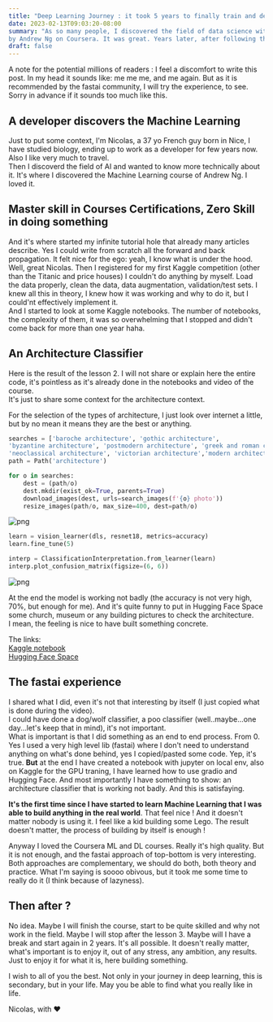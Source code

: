 ```yaml
---
title: "Deep Learning Journey : it took 5 years to finally train and deploy a model"
date: 2023-02-13T09:03:20-08:00
summary: "As so many people, I discovered the field of data science with the well known Machine Learning course
by Andrew Ng on Coursera. It was great. Years later, after following the Deep Learning Specialization and many other courses, I still was not able to deploy a model by myself."
draft: false
---
```


A note for the potential millions of readers : I feel a discomfort to write this post. In my head it sounds like: me me me, and me again. But as it is recommended by the fastai community, I will try the experience, to see. Sorry in advance if it sounds too much like this.

## A developer discovers the Machine Learning

Just to put some context, I'm Nicolas, a 37 yo French guy born in Nice, I have studied biology, ending up to work as a developer for few years now. Also I like very much to travel.  
Then I discoverd the field of AI and wanted to know more technically about it. It's where I discovered the Machine Learning course of Andrew Ng. I loved it.  


## Master skill in Courses Certifications, Zero Skill in doing something

And it's where started my infinite tutorial hole that already many articles describe. Yes I could write from scratch all the forward and back propagation. It felt nice for the ego: yeah, I know what is under the hood.  
Well, great Nicolas. Then I registered for my first Kaggle competition (other than the Titanic and price houses)
I couldn't do anything by myself. Load the data properly, clean the data, data augmentation, validation/test sets. I knew all this in theory, I knew how it was working and why to do it, but I could'nt effectively implement it.  
And I started to look at some Kaggle notebooks. The number of notebooks, the complexity of them, it was so overwhelming that I stopped and didn't come back for more than one year haha.

## An Architecture Classifier

Here is the result of the lesson 2. I will not share or explain here the entire code, it's pointless as it's already done in the notebooks and video of the course.  
It's just to share some context for the architecture context.

For the selection of the types of architecture, I just look over internet a little, but by no mean it means they are the best or anything.

```python
searches = ['baroche architecture', 'gothic architecture',
'byzantine architecture', 'postmodern architecture', 'greek and roman classical architecture',
'neoclassical architecture', 'victorian architecture','modern architecture']
path = Path('architecture')

for o in searches:
    dest = (path/o)
    dest.mkdir(exist_ok=True, parents=True)
    download_images(dest, urls=search_images(f'{o} photo'))
    resize_images(path/o, max_size=400, dest=path/o)

```

![png](/first-model-deployed/batch-images.png)
    

```python
learn = vision_learner(dls, resnet18, metrics=accuracy)
learn.fine_tune(5)
```




```python
interp = ClassificationInterpretation.from_learner(learn)
interp.plot_confusion_matrix(figsize=(6, 6))
```


<style>
    /* Turns off some styling */
    progress {
        /* gets rid of default border in Firefox and Opera. */
        border: none;
        /* Needs to be in here for Safari polyfill so background images work as expected. */
        background-size: auto;
    }
    progress:not([value]), progress:not([value])::-webkit-progress-bar {
        background: repeating-linear-gradient(45deg, #7e7e7e, #7e7e7e 10px, #5c5c5c 10px, #5c5c5c 20px);
    }
    .progress-bar-interrupted, .progress-bar-interrupted::-webkit-progress-bar {
        background: #F44336;
    }
</style>



<style>
    /* Turns off some styling */
    progress {
        /* gets rid of default border in Firefox and Opera. */
        border: none;
        /* Needs to be in here for Safari polyfill so background images work as expected. */
        background-size: auto;
    }
    progress:not([value]), progress:not([value])::-webkit-progress-bar {
        background: repeating-linear-gradient(45deg, #7e7e7e, #7e7e7e 10px, #5c5c5c 10px, #5c5c5c 20px);
    }
    .progress-bar-interrupted, .progress-bar-interrupted::-webkit-progress-bar {
        background: #F44336;
    }
</style>



![png](/first-model-deployed/confusion-matrix.png)

At the end the model is working not badly (the accuracy is not very high, 70%, but enough for me). And it's quite funny to put in Hugging Face Space some church, museum or any building pictures to check the architecture.  
I mean, the feeling is nice to have built something concrete.

The links:  
[Kaggle notebook](https://www.kaggle.com/code/nicolasca/blog-post-lesson-2-fastai)  
[Hugging Face Space](https://huggingface.co/spaces/nicolasca/architecture-classifier)

## The fastai experience

I shared what I did, even it's not that interesting by itself (I just copied what is done during the video).  
I could have done a dog/wolf classifier, a poo classifier (well..maybe...one day...let's keep that in mind), it's not important.  
What is important is that I did something as an end to end process. From 0. Yes I used a very high level lib (fastai) where I don't need to understand anything on what's done behind, yes I copied/pasted some code. Yep, it's true. **But** at the end I have created a notebook with jupyter on local env, also on Kaggle for the GPU traning, I have learned how to use gradio and Hugging Face. And most importantly I have something to show: an architecture classifier that is working not badly. And this is satisfaying.  

**It's the first time since I have started to learn Machine Learning that I was able to build anything in the real world**. That feel nice ! And it doesn't matter nobody is using it. I feel like a kid building some Lego. The result doesn't matter, the process of building by itself is enough !

Anyway I loved the Coursera ML and DL courses. Really it's high quality. But it is not enough, and the fastai approach of top-bottom is very interesting. Both approaches are complementary, we should do both, both theory and practice. What I'm saying is soooo obivous, but it took me some time to really do it (I think because of lazyness).

## Then after ?
No idea. Maybe I will finish the course, start to be quite skilled and why not work in the field. Maybe I will stop after the lesson 3. Maybe will I have a break and start again in 2 years. It's all possible.
It doesn't really matter, what's important is to enjoy it, out of any stress, any ambition, any results. Just to enjoy it for what it is, here building something.

I wish to all of you the best. Not only in your journey in deep learning, this is secondary, but in your life. 
May you be able to find what you really like in life. 

Nicolas, with :heart: